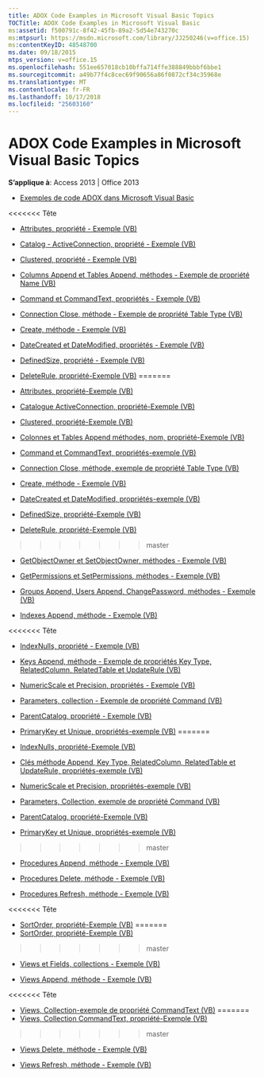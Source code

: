 ```yaml
---
title: ADOX Code Examples in Microsoft Visual Basic Topics
TOCTitle: ADOX Code Examples in Microsoft Visual Basic
ms:assetid: f500791c-8f42-45fb-89a2-5d54e743270c
ms:mtpsurl: https://msdn.microsoft.com/library/JJ250246(v=office.15)
ms:contentKeyID: 48548700
ms.date: 09/18/2015
mtps_version: v=office.15
ms.openlocfilehash: 551ee657018cb10bffa714ffe388849bbbf6bbe1
ms.sourcegitcommit: a49b77f4c8cec69f90656a86f0872cf34c35968e
ms.translationtype: MT
ms.contentlocale: fr-FR
ms.lasthandoff: 10/17/2018
ms.locfileid: "25603160"
---
```

# <a name="adox-code-examples-in-microsoft-visual-basic-topics"></a>ADOX Code Examples in Microsoft Visual Basic Topics


**S’applique à**: Access 2013 | Office 2013


  - [Exemples de code ADOX dans Microsoft Visual Basic](adox-code-examples-in-microsoft-visual-basic.md)

<<<<<<< Tête
  - [Attributes, propriété - Exemple (VB)](attributes-property-example-vb.md)

  - [Catalog - ActiveConnection, propriété - Exemple (VB)](catalog-activeconnection-property-example-vb.md)

  - [Clustered, propriété - Exemple (VB)](clustered-property-example-vb.md)

  - [Columns Append et Tables Append, méthodes - Exemple de propriété Name (VB)](columns-and-tables-append-methods-name-property-example-vb.md)

  - [Command et CommandText, propriétés - Exemple (VB)](command-and-commandtext-properties-example-vb.md)

  - [Connection Close, méthode - Exemple de propriété Table Type (VB)](connection-close-method-table-type-property-example-vb.md)

  - [Create, méthode - Exemple (VB)](create-method-example-vb.md)

  - [DateCreated et DateModified, propriétés - Exemple (VB)](datecreated-and-datemodified-properties-example-vb.md)

  - [DefinedSize, propriété - Exemple (VB)](definedsize-property-example-vb.md)

  - [DeleteRule, propriété-Exemple (VB)](deleterule-property-example-vb.md)
=======
  - [Attributes, propriété-Exemple (VB)](attributes-property-example-vb.md)

  - [Catalogue ActiveConnection, propriété-Exemple (VB)](catalog-activeconnection-property-example-vb.md)

  - [Clustered, propriété-Exemple (VB)](clustered-property-example-vb.md)

  - [Colonnes et Tables Append méthodes, nom, propriété-Exemple (VB)](columns-and-tables-append-methods-name-property-example-vb.md)

  - [Command et CommandText, propriétés-exemple (VB)](command-and-commandtext-properties-example-vb.md)

  - [Connection Close, méthode, exemple de propriété Table Type (VB)](connection-close-method-table-type-property-example-vb.md)

  - [Create, méthode - Exemple (VB)](create-method-example-vb.md)

  - [DateCreated et DateModified, propriétés-exemple (VB)](datecreated-and-datemodified-properties-example-vb.md)

  - [DefinedSize, propriété-Exemple (VB)](definedsize-property-example-vb.md)

  - [DeleteRule, propriété-Exemple (VB)](deleterule-property-example-vb.md)
>>>>>>> master

  - [GetObjectOwner et SetObjectOwner, méthodes - Exemple (VB)](getobjectowner-and-setobjectowner-methods-example-vb.md)

  - [GetPermissions et SetPermissions, méthodes - Exemple (VB)](getpermissions-and-setpermissions-methods-example-vb.md)

  - [Groups Append, Users Append, ChangePassword, méthodes - Exemple (VB)](groups-and-users-append-changepassword-methods-example-vb.md)

  - [Indexes Append, méthode - Exemple (VB)](indexes-append-method-example-vb.md)

<<<<<<< Tête
  - [IndexNulls, propriété - Exemple (VB)](indexnulls-property-example-vb.md)

  - [Keys Append, méthode - Exemple de propriétés Key Type, RelatedColumn, RelatedTable et UpdateRule (VB)](keys-append-method-key-type-relatedcolumn-relatedtable-and-updaterule-properties-example-vb.md)

  - [NumericScale et Precision, propriétés - Exemple (VB)](numericscale-and-precision-properties-example-vb.md)

  - [Parameters, collection - Exemple de propriété Command (VB)](parameters-collection-command-property-example-vb.md)

  - [ParentCatalog, propriété - Exemple (VB)](parentcatalog-property-example-vb.md)

  - [PrimaryKey et Unique, propriétés-exemple (VB)](primarykey-and-unique-properties-example-vb.md)
=======
  - [IndexNulls, propriété-Exemple (VB)](indexnulls-property-example-vb.md)

  - [Clés méthode Append, Key Type, RelatedColumn, RelatedTable et UpdateRule, propriétés-exemple (VB)](keys-append-method-key-type-relatedcolumn-relatedtable-and-updaterule-properties-example-vb.md)

  - [NumericScale et Precision, propriétés-exemple (VB)](numericscale-and-precision-properties-example-vb.md)

  - [Parameters, Collection, exemple de propriété Command (VB)](parameters-collection-command-property-example-vb.md)

  - [ParentCatalog, propriété-Exemple (VB)](parentcatalog-property-example-vb.md)

  - [PrimaryKey et Unique, propriétés-exemple (VB)](primarykey-and-unique-properties-example-vb.md)
>>>>>>> master

  - [Procedures Append, méthode - Exemple (VB)](procedures-append-method-example-vb.md)

  - [Procedures Delete, méthode - Exemple (VB)](procedures-delete-method-example-vb.md)

  - [Procedures Refresh, méthode - Exemple (VB)](procedures-refresh-method-example-vb.md)

<<<<<<< Tête
  - [SortOrder, propriété-Exemple (VB)](sortorder-property-example-vb.md)
=======
  - [SortOrder, propriété-Exemple (VB)](sortorder-property-example-vb.md)
>>>>>>> master

  - [Views et Fields, collections - Exemple (VB)](views-and-fields-collections-example-vb.md)

  - [Views Append, méthode - Exemple (VB)](views-append-method-example-vb.md)

<<<<<<< Tête
  - [Views, Collection-exemple de propriété CommandText (VB)](views-collection-commandtext-property-example-vb.md)
=======
  - [Views, Collection CommandText, propriété-Exemple (VB)](views-collection-commandtext-property-example-vb.md)
>>>>>>> master

  - [Views Delete, méthode - Exemple (VB)](views-delete-method-example-vb.md)

  - [Views Refresh, méthode - Exemple (VB)](views-refresh-method-example-vb.md)

